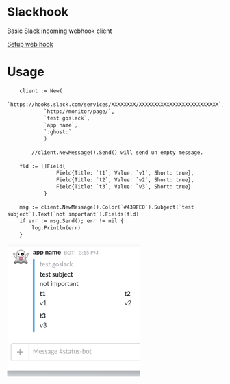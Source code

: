 
Slackhook
===========
Basic Slack incoming webhook client

[Setup web hook](https://superops.slack.com/apps/new/A0F7XDUAZ-incoming-webhooks)


Usage
===========
~~~~golang
    client := New(
            `https://hooks.slack.com/services/XXXXXXXX/XXXXXXXXXXXXXXXXXXXXXXXXXX`, 
            `http://monitor/page/`, 
            `test goslack`, 
            `app name`, 
            `:ghost:`
            )

        //client.NewMessage().Send() will send un empty message.

	fld := []Field{
                Field{Title: `t1`, Value: `v1`, Short: true}, 
                Field{Title: `t2`, Value: `v2`, Short: true}, 
                Field{Title: `t3`, Value: `v3`, Short: true}
            }

	msg := client.NewMessage().Color(`#439FE0`).Subject(`test subject`).Text(`not important`).Fields(fld)
	if err := msg.Send(); err != nil {
		log.Println(err)
	}
~~~~    

![Result](./sample.png)
